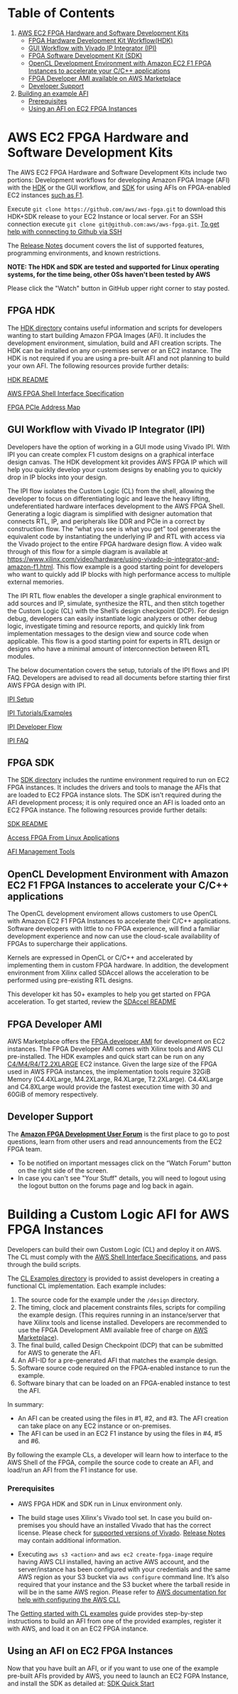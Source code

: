 <span style="display: inline-block;">

# Table of Contents

1. [AWS EC2 FPGA Hardware and Software Development Kits](#devkit)
    - [FPGA Hardware Development Kit Workflow(HDK)](#fpgahdk)
    - [GUI Workflow with Vivado IP Integrator (IPI)](#ipi)    
    - [FPGA Software Development Kit (SDK)](#fpgasdk)
    - [OpenCL Development Environment with Amazon EC2 F1 FPGA Instances to accelerate your C/C++ applications](#sdaccel)
    - [FPGA Developer AMI available on AWS Marketplace](#devAmi)
    - [Developer Support](#devSupport)
2. [Building an example AFI](#buildingAnExample)
    - [Prerequisites](#buildingafiprereq)
    - [Using an AFI on EC2 FPGA Instances](#usingAfi)

<a name="devkit"></a>
# AWS EC2 FPGA Hardware and Software Development Kits 

The AWS EC2 FPGA Hardware and Software Development Kits include two portions: Development workflows for developing Amazon FPGA Image (AFI) with the [HDK](./hdk) or the GUI workflow, and [SDK](./sdk) for using AFIs on FPGA-enabled EC2 instances [such as F1](https://aws.amazon.com/ec2/instance-types/f1/).

Execute `git clone https://github.com/aws/aws-fpga.git` to download this HDK+SDK release to your EC2 Instance or local server.
For an SSH connection execute `git clone git@github.com:aws/aws-fpga.git`. [To get help with connecting to Github via SSH](https://help.github.com/articles/connecting-to-github-with-ssh/)

The [Release Notes](./RELEASE_NOTES.md) document covers the list of supported features, programming environments, and known restrictions.

**NOTE: The HDK and SDK are tested and supported for Linux operating systems, for the time being, other OSs haven't been tested by AWS**

Please click the "Watch" button in GitHub upper right corner to stay posted.

<a name="fpgahdk"></a>
## FPGA HDK 

The [HDK directory](./hdk) contains useful information and scripts for developers wanting to start building Amazon FPGA Images (AFI).  It includes the development environment, simulation, build and AFI creation scripts.  The HDK can be installed on any on-premises server or an EC2 instance. The HDK is not required if you are using a pre-built AFI and not planning to build your own AFI. The following resources provide further details:

[HDK README](./hdk/README.md)
        
[AWS FPGA Shell Interface Specification](./hdk/docs/AWS_Shell_Interface_Specification.md)
        
[FPGA PCIe Address Map](./hdk/docs/AWS_Fpga_Pcie_Memory_Map.md)

<a name="ipi"></a>
## GUI Workflow with Vivado IP Integrator (IPI)

Developers have the option of working in a GUI mode using Vivado IPI.  With IPI you can create complex F1 custom designs on a graphical interface design canvas.  The HDK development kit provides AWS FPGA IP which will help you quickly develop your custom designs by enabling you to quickly drop in IP blocks into your design.

The IPI flow isolates the Custom Logic (CL) from the shell, allowing the developer to focus on differentiating logic and leave the heavy lifting, undeferentiated hardware interfaces development to the AWS FPGA Shell.  Generating a logic diagram is simplified with designer automation that connects RTL, IP, and peripherals like DDR and PCIe in a correct by construction flow.  The “what you see is what you get” tool generates the equivalent code by instantiating the underlying IP and RTL with access via the Vivado project to the entire FPGA hardware design flow.  A video walk through of this flow for a simple diagram is available at https://www.xilinx.com/video/hardware/using-vivado-ip-integrator-and-amazon-f1.html.  This flow example is a good starting point for developers who want to quickly add IP blocks with high performance access to multiple external memories.
 
The IPI RTL flow enables the developer a single graphical environment to add sources and IP, simulate, synthesize the RTL, and then stitch together the Custom Logic (CL) with the Shell’s design checkpoint (DCP).  For design debug, developers can easily instantiate logic analyzers or other debug logic, investigate timing and resource reports, and quickly link from implementation messages to the design view and source code when applicable.  This flow is a good starting point for experts in RTL design or designs who have a minimal amount of interconnection between RTL modules.

The below documentation covers the setup, tutorials of the IPI flows and IPI FAQ.  Developers are advised to read all documents before starting thier first AWS FPGA design with IPI.  

[IPI Setup](./hdk/docs/IPI_GUI_Vivado_Setup.md)

[IPI Tutorials/Examples](./hdk/docs/IPI_GUI_Examples.md)

[IPI Developer Flow](./hdk/docs/IPI_GUI_Flows.md)

[IPI FAQ](./hdk/docs/IPI_GUI_Vivado_FAQ.md)
        
<a name="fpgasdk"></a>
## FPGA SDK

The [SDK directory](./sdk) includes the runtime environment required to run on EC2 FPGA instances. It includes the drivers and tools to manage the AFIs that are loaded to EC2 FPGA instance slots. The SDK isn't required during the AFI development process; it is only required once an AFI is loaded onto an EC2 FPGA instance. The following resources provide further details:

[SDK README](./sdk/README.md)

[Access FPGA From Linux Applications](./hdk/docs/Programmer_View.md)

[AFI Management Tools](./sdk/userspace/fpga_mgmt_tools/README.md)

<a name="sdaccel"></a>
## OpenCL Development Environment with Amazon EC2 F1 FPGA Instances to accelerate your C/C++ applications

The OpenCL development enviroment allows customers to use OpenCL with Amazon EC2 F1 FPGA Instances to accelerate their C/C++ applications. Software developers with little to no FPGA experience, will find a familiar development experience and now can use the cloud-scale availability of FPGAs to supercharge their applications. 

Kernels are expressed in OpenCL or C/C++ and accelerated by implementing them in custom FPGA hardware. In addition, the development environment from Xilinx called SDAccel allows the acceleration to be performed using pre-existing RTL designs. 

This developer kit has 50+ examples to help you get started on FPGA acceleration.  To get started, review the [SDAccel README](SDAccel/README.md)

<a name="devAmi"></a>
## FPGA Developer AMI 

AWS Marketplace offers the [FPGA developer AMI](https://aws.amazon.com/marketplace/pp/B06VVYBLZZ) for development on EC2 instances. The FPGA Developer AMI comes with Xilinx tools and AWS CLI pre-installed.  The HDK examples and quick start can be run on any [C4/M4/R4/T2.2XLARGE](https://aws.amazon.com/ec2/instance-types/) EC2 instance. Given the large size of the FPGA used in AWS FPGA instances, the implementation tools require 32GiB Memory (C4.4XLarge, M4.2XLarge, R4.XLarge, T2.2XLarge). C4.4XLarge and C4.8XLarge would provide the fastest execution time with 30 and 60GiB of memory respectively.

<a name="devSupport"></a>
## Developer Support 

The [**Amazon FPGA Development User Forum**](https://forums.aws.amazon.com/forum.jspa?forumID=243&start=0) is the first place to go to post questions, learn from other users and read announcements from the EC2 FPGA team. 

* To be notified on important messages click on the “Watch Forum” button on the right side of the screen.
* In case you can't see "Your Stuff" details, you will need to logout using the logout button on the forums page and log back in again. 

<a name="buildingAnExample"></a>
# Building a Custom Logic AFI for AWS FPGA Instances

Developers can build their own Custom Logic (CL) and deploy it on AWS.
The CL must comply with the [AWS Shell Interface Specifications](./hdk/docs/AWS_Shell_Interface_Specification.md), and pass through the build scripts.

The [CL Examples directory](./hdk/cl/examples) is provided to assist developers in creating a functional CL implementation. Each example includes:

1. The source code for the example under the `/design` directory.
2. The timing, clock and placement constraints files, scripts for compiling the example design. (This requires running in an instance/server that have Xilinx tools and license installed. Developers are recommended to use the FPGA Development AMI available free of charge on [AWS Marketplace](#devAmi)).
3. The final build, called Design Checkpoint (DCP) that can be submitted for AWS to generate the AFI.
4. An AFI-ID for a pre-generated AFI that matches the example design.
5. Software source code required on the FPGA-enabled instance to run the example.
6. Software binary that can be loaded on an FPGA-enabled instance to test the AFI.

In summary:

- An AFI can be created using the files in #1, #2, and #3. The AFI creation can take place on any EC2 instance or on-premises.
- The AFI can be used in an EC2 F1 instance by using the files in #4, #5 and #6.

By following the example CLs, a developer will learn how to interface to the AWS Shell of the FPGA, compile the source code to create an AFI, and load/run an AFI from the F1 instance for use.


<a name="buildingafiprereq"></a>
### Prerequisites
* AWS FPGA HDK and SDK run in Linux environment only.

* The build stage uses Xilinx's Vivado tool set. In case you build on-premises you should have an installed Vivado that has the correct license.  Please check for [supported versions of Vivado](./hdk/supported_vivado_versions.txt). [Release Notes](./RELEASE_NOTES.md) may contain additional information.
* Executing `aws s3 <action>` and `aws ec2 create-fpga-image` require having AWS CLI installed, having an active AWS account, and the server/instance has been configured with your credentials and the same AWS region as your S3 bucket via `aws configure` command line. It’s also required that your instance and the S3 bucket where the tarball reside in will be in the same AWS region.  Please refer to [AWS documentation for help with configuring the AWS CLI.](http://docs.aws.amazon.com/cli/latest/userguide/cli-chap-getting-started.html)   

The [Getting started with CL examples](./hdk/cl/examples/README.md) guide provides step-by-step instructions to build an AFI from one of the provided examples, register it with AWS, and load it on an EC2 FPGA instance.

<a name="usingAfi"></a>
## Using an AFI on EC2 FPGA Instances
Now that you have built an AFI, or if you want to use one of the example pre-built AFIs provided by AWS, you need to launch an EC2 FGPA Instance, and install the SDK as detailed at: [SDK Quick Start](./sdk/README.md)


